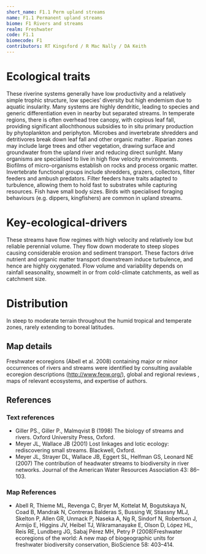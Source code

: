 ```yaml
---
short_name: F1.1 Perm upland streams
name: F1.1 Permanent upland streams
biome: F1 Rivers and streams
realm: Freshwater
code: F1.1
biomecode: F1
contributors: RT Kingsford / R Mac Nally / DA Keith
---
```


# Ecological traits

 These riverine systems generally have low productivity and a relatively simple trophic structure, low species’ diversity but high endemism due to aquatic insularity. Many systems are highly dendritic, leading to species and generic differentiation even in nearby but separated streams. In temperate regions, there is often overhead tree canopy, with copious leaf fall, providing significant allochthonous subsidies to in situ primary production by phytoplankton and periphyton. Microbes and invertebrate shredders and detritivores break down leaf fall and other organic matter . Riparian zones may include large trees and other vegetation, drawing surface and groundwater from the upland river and reducing direct sunlight. Many organisms are specialised to live in high flow velocity environments. Biofilms of micro-organisms establish on rocks and process organic matter. Invertebrate functional groups include shredders, grazers, collectors, filter feeders and ambush predators. Filter feeders have traits adapted to turbulence, allowing them to hold fast to substrates while capturing resources. Fish have small body sizes. Birds with specialised foraging behaviours (e.g.&#160;dippers, kingfishers) are common in upland streams.

# Key-ecological-drivers

 These streams have flow regimes with high velocity and relatively low but reliable perennial volume. They flow down moderate to steep slopes causing considerable erosion and sediment transport. These factors drive nutrient and organic matter transport downstream induce turbulence, and hence are highly oxygenated. Flow volume and variability depends on rainfall seasonality, snowmelt in or from cold-climate catchments, as well as catchment size.

# Distribution

  In steep to moderate terrain throughout the humid tropical and temperate zones, rarely extending to boreal latitudes.
## Map details
Freshwater ecoregions (Abell et al. 2008) containing major or minor occurrences of rivers and streams were identified by consulting available ecoregion descriptions (http://www.feow.org/),  global and regional reviews , maps of relevant ecosystems, and expertise of authors.

## References
### Text references
* Giller PS., Giller P., Malmqvist B (1998) The biology of streams and rivers. Oxford University Press, Oxford.
* Meyer JL, Wallace JB (2001) Lost linkages and lotic ecology: rediscovering small streams. Blackwell, Oxford.
* Meyer JL, Strayer DL, Wallace JB, Eggert SL, Helfman GS, Leonard NE (2007) The contribution of headwater streams to biodiversity in river networks. Journal of the American Water Resources Association 43:  86–103.

### Map References
* Abell R, Thieme ML, Revenga C, Bryer M, Kottelat M, Bogutskaya N, Coad B, Mandrak N, Contreras Balderas S, Bussing W, Stiassny MLJ, Skelton P, Allen GR, Unmack P, Naseka A, Ng R, Sindorf N, Robertson J, Armijo E, Higgins JV, Heibel TJ, Wikramanayake E, Olson D, López HL, Reis RE, Lundberg JG, Sabaj Pérez MH, Petry P (2008)Freshwater ecoregions of the world: A new map of biogeographic units for freshwater biodiversity conservation, BioScience 58: 403–414.
